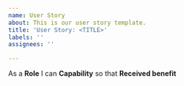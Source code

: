 ```yaml
---
name: User Story
about: This is our user story template.
title: 'User Story: <TITLE>'
labels: ''
assignees: ''

---
```


As a **Role** I can **Capability** so that **Received benefit**
